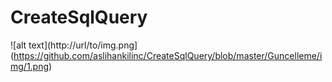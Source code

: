 # CreateSqlQuery



![alt text](http://url/to/img.png](https://github.com/aslihankilinc/CreateSqlQuery/blob/master/Guncelleme/img/1.png)

